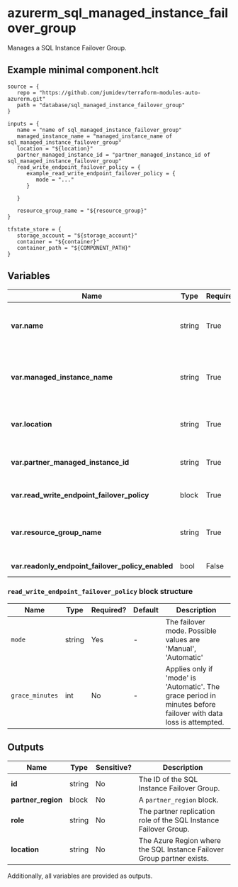 # azurerm_sql_managed_instance_failover_group

Manages a SQL Instance Failover Group.

## Example minimal component.hclt

```hcl
source = {
   repo = "https://github.com/jumidev/terraform-modules-auto-azurerm.git" 
   path = "database/sql_managed_instance_failover_group" 
}

inputs = {
   name = "name of sql_managed_instance_failover_group" 
   managed_instance_name = "managed_instance_name of sql_managed_instance_failover_group" 
   location = "${location}" 
   partner_managed_instance_id = "partner_managed_instance_id of sql_managed_instance_failover_group" 
   read_write_endpoint_failover_policy = {
      example_read_write_endpoint_failover_policy = {
         mode = "..."   
      }
  
   }
 
   resource_group_name = "${resource_group}" 
}

tfstate_store = {
   storage_account = "${storage_account}" 
   container = "${container}" 
   container_path = "${COMPONENT_PATH}" 
}

```

## Variables

| Name | Type | Required? |  Default  |  Description |
| ---- | ---- | --------- |  ----------- | ----------- |
| **var.name** | string | True | -  |  The name which should be used for this SQL Instance Failover Group. Changing this forces a new SQL Instance Failover Group to be created. | 
| **var.managed_instance_name** | string | True | -  |  The name of the SQL Managed Instance which will be replicated using a SQL Instance Failover Group. Changing this forces a new SQL Instance Failover Group to be created. | 
| **var.location** | string | True | -  |  The Azure Region where the SQL Instance Failover Group exists. Changing this forces a new resource to be created. | 
| **var.partner_managed_instance_id** | string | True | -  |  ID of the SQL Managed Instance which will be replicated to. Changing this forces a new resource to be created. | 
| **var.read_write_endpoint_failover_policy** | block | True | -  |  A `read_write_endpoint_failover_policy` block. | 
| **var.resource_group_name** | string | True | -  |  The name of the Resource Group where the SQL Instance Failover Group should exist. Changing this forces a new SQL Instance Failover Group to be created. | 
| **var.readonly_endpoint_failover_policy_enabled** | bool | False | `True`  |  Failover policy for the read-only endpoint. Defaults to `true`. | 

### `read_write_endpoint_failover_policy` block structure

| Name | Type | Required? | Default | Description |
| ---- | ---- | --------- | ------- | ----------- |
| `mode` | string | Yes | - | The failover mode. Possible values are 'Manual', 'Automatic' |
| `grace_minutes` | int | No | - | Applies only if 'mode' is 'Automatic'. The grace period in minutes before failover with data loss is attempted. |



## Outputs

| Name | Type | Sensitive? | Description |
| ---- | ---- | --------- | --------- |
| **id** | string | No  | The ID of the SQL Instance Failover Group. | 
| **partner_region** | block | No  | A `partner_region` block. | 
| **role** | string | No  | The partner replication role of the SQL Instance Failover Group. | 
| **location** | string | No  | The Azure Region where the SQL Instance Failover Group partner exists. | 

Additionally, all variables are provided as outputs.
